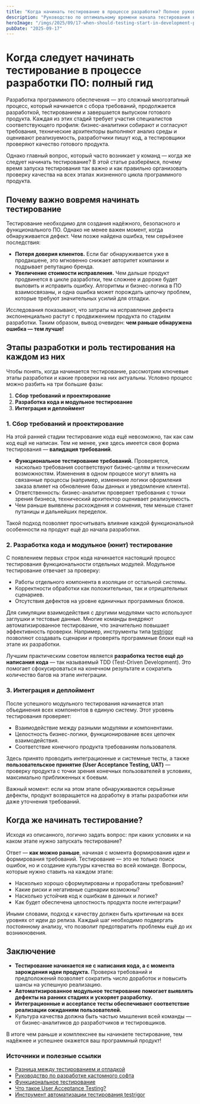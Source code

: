 ```yaml
---
title: "Когда начинать тестирование в процессе разработки? Полное руководство"
description: "Руководство по оптимальному времени начала тестирования в процессе разработки программного обеспечения."
heroImage: "/imgs/2025/09/17-when-should-testing-start-in-development-process.webp"
pubDate: "2025-09-17"
---
```


# Когда следует начинать тестирование в процессе разработки ПО: полный гид

Разработка программного обеспечения — это сложный многоэтапный процесс, который начинается с сбора требований, продолжается разработкой, тестированием и завершается выпуском готового продукта. Каждая из этих стадий требует участия специалистов соответствующего профиля: бизнес-аналитики собирают и согласуют требования, технические архитекторы выполняют анализ среды и оценивают реализуемость, разработчики пишут код, а тестировщики проверяют качество готового продукта. 

Однако главный вопрос, который часто возникает у команд — когда же следует начинать тестирование? В этой статье разберёмся, почему время запуска тестирования так важно и как правильно организовать проверку качества на всех этапах жизненного цикла программного продукта.


## Почему важно вовремя начинать тестирование

Тестирование необходимо для создания надёжного, безопасного и функционального ПО. Однако не менее важен момент, когда обнаруживается дефект. Чем позже найдена ошибка, тем серьёзнее последствия:

- **Потеря доверия клиентов.** Если баг обнаруживается уже в продакшене, это мгновенно снижает авторитет компании и подрывает репутацию бренда.
- **Увеличение стоимости исправления.** Чем дальше продукт продвинется в цикле разработки, тем сложнее и дороже будет выловить и исправить ошибку. Алгоритмы и бизнес-логика в ПО взаимосвязаны, и одна ошибка может порождать цепочку проблем, которые требуют значительных усилий для отладки.

Исследования показывают, что затраты на исправление дефекта экспоненциально растут с продвижением продукта по стадиям разработки. Таким образом, вывод очевиден: **чем раньше обнаружена ошибка — тем лучше!**


## Этапы разработки и роль тестирования на каждом из них

Чтобы понять, когда начинается тестирование, рассмотрим ключевые этапы разработки и какие проверки на них актуальны. Условно процесс можно разбить на три большие фазы:

1. **Сбор требований и проектирование**
2. **Разработка кода и модульное тестирование**
3. **Интеграция и деплоймент**

### 1. Сбор требований и проектирование

На этой ранней стадии тестирование кода ещё невозможно, так как сам код ещё не написан. Тем не менее, уже здесь имеется своя форма тестирования — **валидация требований**. 

- **Функциональное тестирование требований.** Проверяется, насколько требования соответствуют бизнес-целям и техническим возможностям. Изменения в одном процессе могут влиять на связанные процессы (например, изменение логики оформления заказа влияет на обновление базы данных и уведомление клиента). 
- Ответственность: бизнес-аналитик проверяет требования с точки зрения бизнеса, технический архитектор оценивает реализуемость.
- Чем раньше выявлены расхождения и сомнения, тем меньше станет путаницы и дальнейших переделок.

Такой подход позволяет просчитывать влияние каждой функциональной особенности на продукт ещё до начала разработки.

### 2. Разработка кода и модульное (юнит) тестирование

С появлением первых строк кода начинается настоящий процесс тестирования функциональности отдельных модулей. Модульное тестирование отвечает за проверку:

- Работы отдельного компонента в изоляции от остальной системы.
- Корректности обработки как положительных, так и отрицательных сценариев.
- Отсутствия дефектов на уровне единичных программных блоков.

Для симуляции взаимодействия с другими модулями часто используют заглушки и тестовые данные. Многие команды внедряют автоматизированное тестирование, что значительно повышает эффективность проверки. Например, инструменты типа [testrigor](https://testrigor.com/) позволяют создавать сценарии и проверять программные блоки ещё на этапе их разработки.

Лучшим практическим советом является **разработка тестов ещё до написания кода** — так называемый TDD (Test-Driven Development). Это помогает сфокусироваться на конечном результате и сократить количество багов на этапе интеграции.

### 3. Интеграция и деплоймент

После успешного модульного тестирования начинается этап объединения всех компонентов в единую систему. Этот уровень тестирования проверяет:

- Взаимодействие между разными модулями и компонентами.
- Целостность бизнес-логики, функционирование всех цепочек взаимодействия.
- Соответствие конечного продукта требованиям пользователя.

Здесь принято проводить интеграционные и системные тесты, а также **пользовательское принятие (User Acceptance Testing, UAT)** — проверку продукта с точки зрения конечных пользователей в условиях, максимально приближенных к боевым. 

Важный момент: если на этом этапе обнаруживаются серьёзные дефекты, продукт возвращается на доработку в этапы разработки или даже уточнения требований.


## Когда же начинать тестирование?

Исходя из описанного, логично задать вопрос: при каких условиях и на каком этапе нужно запускать тестирование?

Ответ — **как можно раньше**, начиная с момента формирования идеи и формирования требований. Тестирование — это не только поиск ошибок, но и создание культуры качества во всей команде. Вопросы, которые нужно ставить на каждом этапе:

- Насколько хорошо сформулированы и проработаны требования?
- Какие риски и негативные сценарии возможны?
- Насколько устойчив код к ошибкам в данных и логике?
- Как будет обеспечена целостность продукта после интеграции?

Иными словами, подход к качеству должен быть критичным на всех уровнях от идеи до релиза. Каждый шаг необходимо подвергать постоянному анализу, что позволит предотвратить проблемы ещё до их возникновения.


## Заключение

- **Тестирование начинается не с написания кода, а с момента зарождения идеи продукта.** Проверка требований и предположений позволяет сократить число доработок и повысить шансы на успешную реализацию.
- **Автоматизированное модульное тестирование помогает выявлять дефекты на ранних стадиях и ускоряет разработку.**
- **Интеграционные и acceptance тесты обеспечивают соответствие реализации ожиданиям пользователей.**
- Культура качества должна быть частью мышления всей команды — от бизнес-аналитиков до разработчиков и тестировщиков.

В итоге чем раньше и комплекснее вы начинаете тестирование, тем надёжнее и успешнее окажется ваш программный продукт!


### Источники и полезные ссылки

- [Разница между тестированием и отладкой](https://www.thecrazyprogrammer.com/2018/01/difference-testing-debugging.html)
- [Руководство по разработке кастомного софта](https://www.robinwaite.com/blog/a-comprehensive-guide-to-developing-custom-software)
- [Функциональное тестирование](https://en.wikipedia.org/wiki/Functional_testing)
- [Что такое User Acceptance Testing?](https://www.simplilearn.com/what-is-user-acceptance-testing-article)
- [Инструмент автоматизации тестирования testrigor](https://testrigor.com/)